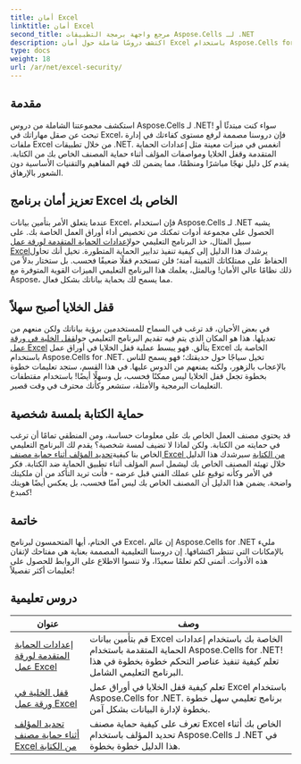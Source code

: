 ```yaml
---
title: أمان Excel
linktitle: أمان Excel
second_title: مرجع واجهة برمجة التطبيقات Aspose.Cells لـ .NET
description: اكتشف دروسًا شاملة حول أمان Excel باستخدام Aspose.Cells for .NET. احمِ ملفات Excel لديك وتحكم في الوصول إلى البيانات الحساسة.
type: docs
weight: 18
url: /ar/net/excel-security/
---
```

## مقدمة

استكشف مجموعتنا الشاملة من دروس Aspose.Cells لـ .NET! سواء كنت مبتدئًا أو تبحث عن صقل مهاراتك في Excel، فإن دروسنا مصممة لرفع مستوى كفاءتك في إدارة ملفات Excel من خلال تطبيقات .NET. انغمس في ميزات معينة مثل إعدادات الحماية المتقدمة وقفل الخلايا ومواصفات المؤلف أثناء حماية المصنف الخاص بك من الكتابة. يقدم كل دليل نهجًا مباشرًا ومنظمًا، مما يضمن لك فهم المفاهيم والتقنيات الأساسية دون الشعور بالإرهاق. 

## تعزيز أمان برنامج Excel الخاص بك 

 عندما يتعلق الأمر بتأمين بيانات Excel، فإن استخدام Aspose.Cells لـ .NET يشبه الحصول على مجموعة أدوات تمكنك من تخصيص أداء أوراق العمل الخاصة بك. على سبيل المثال، خذ البرنامج التعليمي حول[إعدادات الحماية المتقدمة لورقة عمل Excel](./advanced-protection-settings-for-excel-worksheet/)يرشدك هذا الدليل إلى كيفية تنفيذ تدابير الحماية المتطورة. تخيل أنك تحاول الحفاظ على ممتلكاتك الثمينة آمنة؛ فلن تستخدم قفلًا ضعيفًا فحسب. بل ستختار بدلاً من ذلك نظامًا عالي الأمان! وبالمثل، يعلمك هذا البرنامج التعليمي الميزات القوية المتوفرة مع Aspose، مما يسمح لك بحماية بياناتك بشكل فعال.

## قفل الخلايا أصبح سهلاً  

 في بعض الأحيان، قد ترغب في السماح للمستخدمين برؤية بياناتك ولكن منعهم من تعديلها. هذا هو المكان الذي يتم فيه تقديم البرنامج التعليمي حول[قفل الخلية في ورقة عمل Excel](./lock-cell-in-excel-worksheet/) يتألق. فهو يبسط عملية قفل الخلايا في أوراق عمل Excel الخاصة بك باستخدام Aspose.Cells for .NET. تخيل سياجًا حول حديقتك؛ فهو يسمح للناس بالإعجاب بالزهور، ولكنه يمنعهم من الدوس عليها. في هذا القسم، ستجد تعليمات خطوة بخطوة تجعل قفل الخلايا ليس ممكنًا فحسب، بل وسهلًا أيضًا! باستخدام مقتطفات التعليمات البرمجية والأمثلة، ستشعر وكأنك محترف في وقت قصير.

## حماية الكتابة بلمسة شخصية  

قد يحتوي مصنف العمل الخاص بك على معلومات حساسة، ومن المنطقي تمامًا أن ترغب في حمايته من الكتابة. ولكن لماذا لا تضيف لمسة شخصية؟ يقدم لك البرنامج التعليمي الخاص بنا كيفية[تحديد المؤلف أثناء حماية مصنف Excel من الكتابة](./specify-author-while-write-protecting-excel-workbook/) سيرشدك هذا الدليل خلال تهيئة المصنف الخاص بك ليشمل اسم المؤلف أثناء تطبيق الحماية ضد الكتابة. فكر في الأمر وكأنه توقيع على عملك الفني قبل عرضه - فأنت تريد التأكد من أن ملكيتك واضحة. يضمن هذا الدليل أن المصنف الخاص بك ليس آمنًا فحسب، بل يعكس أيضًا هويتك كمبدع!

## خاتمة 

في الختام، أيها المتحمسون لبرنامج Excel، إن عالم Aspose.Cells for .NET مليء بالإمكانات التي تنتظر اكتشافها. إن دروسنا التعليمية المصممة بعناية هي مفتاحك لإتقان هذه الأدوات. أتمنى لكم تعلمًا سعيدًا، ولا تنسوا الاطلاع على الروابط للحصول على تعليمات أكثر تفصيلاً!


## دروس تعليمية 
| عنوان | وصف |
| --- | --- |
| [إعدادات الحماية المتقدمة لورقة عمل Excel](./advanced-protection-settings-for-excel-worksheet/) | قم بتأمين بيانات Excel الخاصة بك باستخدام إعدادات الحماية المتقدمة باستخدام Aspose.Cells for .NET! تعلم كيفية تنفيذ عناصر التحكم خطوة بخطوة في هذا البرنامج التعليمي الشامل. |  
| [قفل الخلية في ورقة عمل Excel](./lock-cell-in-excel-worksheet/) | تعلم كيفية قفل الخلايا في أوراق عمل Excel باستخدام Aspose.Cells for .NET. برنامج تعليمي سهل خطوة بخطوة لإدارة البيانات بشكل آمن. |  
| [تحديد المؤلف أثناء حماية مصنف Excel من الكتابة](./specify-author-while-write-protecting-excel-workbook/) | تعرف على كيفية حماية مصنف Excel الخاص بك أثناء تحديد المؤلف باستخدام Aspose.Cells لـ .NET في هذا الدليل خطوة بخطوة. |  